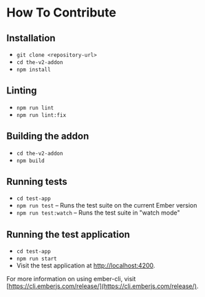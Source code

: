# How To Contribute

## Installation

* `git clone <repository-url>`
* `cd the-v2-addon`
* `npm install`

## Linting

* `npm run lint`
* `npm run lint:fix`

## Building the addon

* `cd the-v2-addon`
* `npm build`

## Running tests

* `cd test-app`
* `npm run test` – Runs the test suite on the current Ember version
* `npm run test:watch` – Runs the test suite in "watch mode"

## Running the test application

* `cd test-app`
* `npm run start`
* Visit the test application at [http://localhost:4200](http://localhost:4200).

For more information on using ember-cli, visit [https://cli.emberjs.com/release/](https://cli.emberjs.com/release/).
